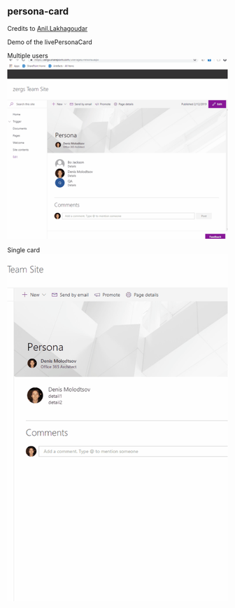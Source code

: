 ## persona-card

Credits to [Anil.Lakhagoudar](https://social.technet.microsoft.com/wiki/contents/articles/52249.sharepoint-online-live-persona-card-in-custom-webpart.aspx)

Demo of the livePersonaCard

Multiple users
![](/ReadmeIMG/PersonaDemo2.gif)

Single card
![](/ReadmeIMG/PersonaDemo.gif)
